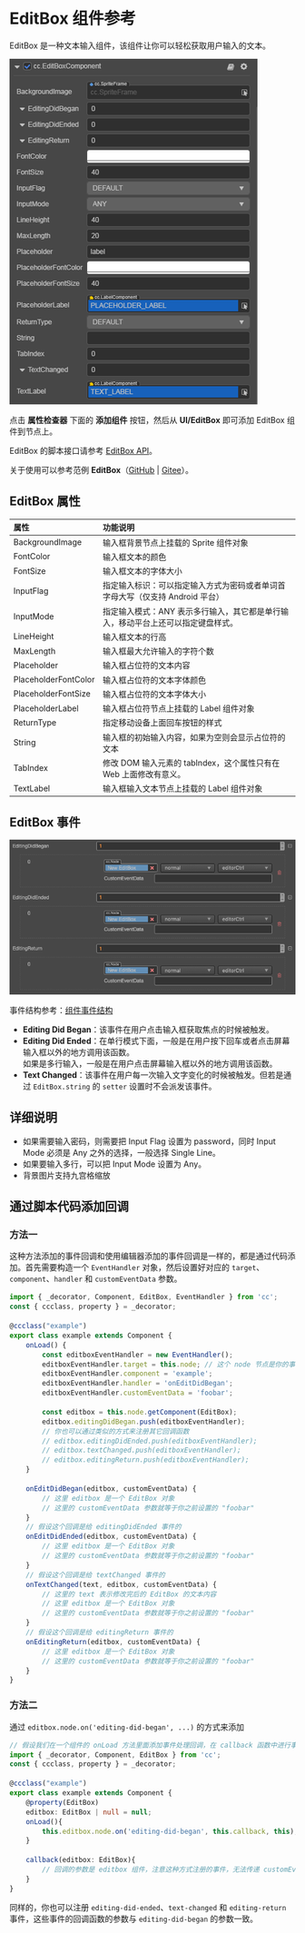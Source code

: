 # EditBox 组件参考

EditBox 是一种文本输入组件，该组件让你可以轻松获取用户输入的文本。

![editbox](editbox/editbox.png)

点击 **属性检查器** 下面的 **添加组件** 按钮，然后从 **UI/EditBox** 即可添加 EditBox 组件到节点上。

EditBox 的脚本接口请参考 [EditBox API](__APIDOC__/zh/class/EditBox)。

关于使用可以参考范例 **EditBox**（[GitHub](https://github.com/cocos/cocos-test-projects/tree/v3.6/assets/cases/ui/12.editbox) | [Gitee](https://gitee.com/mirrors_cocos-creator/test-cases-3d/tree/v3.6/assets/cases/ui/12.editbox)）。

## EditBox 属性

| 属性                   | 功能说明                                                                       |
| :-------------         | :----------                                                                  |
| BackgroundImage      | 输入框背景节点上挂载的 Sprite 组件对象  |
| FontColor            | 输入框文本的颜色 |
| FontSize             | 输入框文本的字体大小 |
| InputFlag           | 指定输入标识：可以指定输入方式为密码或者单词首字母大写（仅支持 Android 平台）|
| InputMode           | 指定输入模式：ANY 表示多行输入，其它都是单行输入，移动平台上还可以指定键盘样式。 |
| LineHeight           | 输入框文本的行高 |
| MaxLength            | 输入框最大允许输入的字符个数  |
| Placeholder          | 输入框占位符的文本内容  |
| PlaceholderFontColor | 输入框占位符的文本字体颜色  |
| PlaceholderFontSize  | 输入框占位符的文本字体大小  |
| PlaceholderLabel     | 输入框占位符节点上挂载的 Label 组件对象  |
| ReturnType           | 指定移动设备上面回车按钮的样式
| String               | 输入框的初始输入内容，如果为空则会显示占位符的文本 |
| TabIndex             | 修改 DOM 输入元素的 tabIndex，这个属性只有在 Web 上面修改有意义。 |
| TextLabel            | 输入框输入文本节点上挂载的 Label 组件对象  |

## EditBox 事件

![editbox-event](editbox/editbox-event.png)

事件结构参考：[组件事件结构](./button.md#组件事件结构)

- **Editing Did Began**：该事件在用户点击输入框获取焦点的时候被触发。
- **Editing Did Ended**：在单行模式下面，一般是在用户按下回车或者点击屏幕输入框以外的地方调用该函数。<br>如果是多行输入，一般是在用户点击屏幕输入框以外的地方调用该函数。
- **Text Changed**：该事件在用户每一次输入文字变化的时候被触发。但若是通过 `EditBox.string` 的 `setter` 设置时不会派发该事件。

## 详细说明

- 如果需要输入密码，则需要把 Input Flag 设置为 password，同时 Input Mode 必须是 Any 之外的选择，一般选择 Single Line。
- 如果要输入多行，可以把 Input Mode 设置为 Any。
- 背景图片支持九宫格缩放

## 通过脚本代码添加回调

### 方法一

这种方法添加的事件回调和使用编辑器添加的事件回调是一样的，都是通过代码添加。首先需要构造一个 `EventHandler` 对象，然后设置好对应的 `target`、`component`、`handler` 和 `customEventData` 参数。

```ts
import { _decorator, Component, EditBox, EventHandler } from 'cc';
const { ccclass, property } = _decorator;

@ccclass("example")
export class example extends Component {
    onLoad() {
        const editboxEventHandler = new EventHandler();
        editboxEventHandler.target = this.node; // 这个 node 节点是你的事件处理代码组件所属的节点
        editboxEventHandler.component = 'example';
        editboxEventHandler.handler = 'onEditDidBegan';
        editboxEventHandler.customEventData = 'foobar';

        const editbox = this.node.getComponent(EditBox);
        editbox.editingDidBegan.push(editboxEventHandler);
        // 你也可以通过类似的方式来注册其它回调函数
        // editbox.editingDidEnded.push(editboxEventHandler);
        // editbox.textChanged.push(editboxEventHandler);
        // editbox.editingReturn.push(editboxEventHandler);
    }

    onEditDidBegan(editbox, customEventData) {
        // 这里 editbox 是一个 EditBox 对象
        // 这里的 customEventData 参数就等于你之前设置的 "foobar"
    }
    // 假设这个回调是给 editingDidEnded 事件的
    onEditDidEnded(editbox, customEventData) {
        // 这里 editbox 是一个 EditBox 对象
        // 这里的 customEventData 参数就等于你之前设置的 "foobar"
    }
    // 假设这个回调是给 textChanged 事件的
    onTextChanged(text, editbox, customEventData) {
        // 这里的 text 表示修改完后的 EditBox 的文本内容
        // 这里 editbox 是一个 EditBox 对象
        // 这里的 customEventData 参数就等于你之前设置的 "foobar"
    }
    // 假设这个回调是给 editingReturn 事件的
    onEditingReturn(editbox, customEventData) {
        // 这里 editbox 是一个 EditBox 对象
        // 这里的 customEventData 参数就等于你之前设置的 "foobar"
    }
}
```

### 方法二

通过 `editbox.node.on('editing-did-began', ...)` 的方式来添加

```ts
// 假设我们在一个组件的 onLoad 方法里面添加事件处理回调，在 callback 函数中进行事件处理:
import { _decorator, Component, EditBox } from 'cc';
const { ccclass, property } = _decorator;

@ccclass("example")
export class example extends Component {
    @property(EditBox)
    editbox: EditBox | null = null;
    onLoad(){
        this.editbox.node.on('editing-did-began', this.callback, this);
    }

    callback(editbox: EditBox){
        // 回调的参数是 editbox 组件，注意这种方式注册的事件，无法传递 customEventData
    }
}
```

同样的，你也可以注册 `editing-did-ended`、`text-changed` 和 `editing-return` 事件，这些事件的回调函数的参数与 `editing-did-began` 的参数一致。
